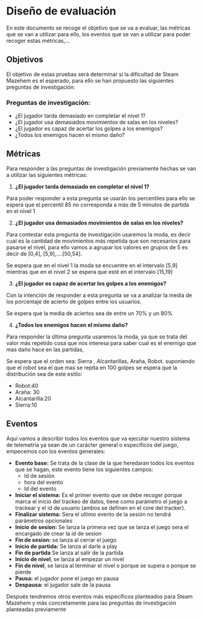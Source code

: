 # Diseño de evaluación
En este documento se recoge el objetivo que se va a evaluar, las métricas que se van a utilizar para ello, los eventos que se van a utilizar para poder recoger estas métricas,...

## Objetivos
El objetivo de estas pruebas será determinar si la dificultad de Steam Mazehem es el esperado, para ello se han propuesto las siguientes preguntas de investigación:
### Preguntas de investigación:

* ¿El jugador tarda demasiado en completar el nivel 1? 
* ¿El jugador usa demasiados movimientos de salas en los niveles? 
* ¿El jugador es capaz de acertar los golpes a los enemigos?
* ¿Todos los enemigos hacen el mismo daño?

## Métricas
Para responder a las preguntas de investigación previamente hechas se van a utilizar las siguientes métricas:
1. **¿El jugador tarda demasiado en completar el nivel 1?**

Para poder responder a esta pregunta se usarán los percentiles para ello se espera que el percentil 85 no corresponda a más de 5 minutos de partida en el nivel 1

2. **¿El jugador usa demasiados movimientos de salas en los niveles?**

Para contestar esta pregunta de investigación usaremos la moda, es decir cual es la cantidad de movimientos más repetida que son necesarios para pasarse el nivel, para ello vamos a agrupar los valores en grupos de 5 es decir de [0,4], [5,9],....[50,54].

Se espera que en el nivel 1 la moda se encuentre en el intervalo [5,9] mientras que en el nivel 2 se espera que esté en el intervalo [15,19]

3. **¿El jugador es capaz de acertar los golpes a los enemigos?**

Con la intención de responder a esta pregunta se va a analizar la media de los porcentaje de acierto de golpes entre los usuarios.

Se espera que la media de aciertos sea de entre un 70% y un 80%

4. **¿Todos los enemigos hacen el mismo daño?**

Para responder la última pregunta usaremos la moda, ya que se trata del valor más repetido cosa que nos interesa para saber cual es el enemigo que mas daño hace en las partidas,

Se espera que el orden sea:
Sierra , Alcantarillas, Araña, Robot. suponiendo que el robot sea el que mas se repita en 100 golpes se espera que la distribución sea de este estilo:
* Robot:40
* Araña: 30
* Alcantarilla:20
* Sierra:10 
## Eventos
Aqui vamos a describir todos los eventos que va ejecutar nuestro sistema de telemetría ya sean de un carácter general o específicos del juego, empecemos con los eventos generales:
* **Evento base:** Se trata de la clase de la que heredaran todos los eventos que se hagan, este evento tiene los siguientes campos:
	-  Id de sesión
	- hora del evento
	- Id del evento
* **Iniciar el sistema:** Es el primer evento que se debe recoger porque marca el inicio del trackeo de datos, tiene como parámetro el juego a trackear y el id de usuario (ambos se definen en el core del tracker).
* **Finalizar sistema:** Sera el ultimo evento de la sesión no tendrá parámetros opcionales
* **Inicio de sesion:** Se lanza la primera vez que se lanza el juego sera el encargado de crear la id de sesion
* **Fin de sesion:** se lanza al cerrar el juego
* **Inicio de partida:** Se lanza al darle a play
* **Fin de partida** Se lanza al salir de la partida
* **Inicio de nivel**, se lanza al empezar un nivel
* **Fin de nivel**, se lanza al terminar el nivel o porque se supera o porque se pierde
* **Pausa:** el jugador pone el juego en pausa
* **Despausa:** el jugador sale de la pausa

Después tendremos otros eventos más específicos planteados para Steam Mazehem y más concretamente para las preguntas de investigación planteadas previamente

